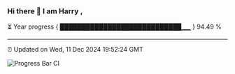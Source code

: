 ### Hi there 👋 I am Harry , 

⏳ Year progress { ████████████████████████████▁▁ } 94.49 %

---

⏰ Updated on Wed, 11 Dec 2024 19:52:24 GMT

![Progress Bar CI](https://github.com/duykhang68/duykhang68/workflows/Progress%20Bar%20CI/badge.svg)
